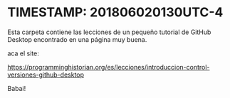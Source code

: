 TIMESTAMP: 201806020130UTC-4
======

Esta carpeta contiene las lecciones de un pequeño tutorial de GitHub Desktop encontrado en una página muy buena.

aca el site:

https://programminghistorian.org/es/lecciones/introduccion-control-versiones-github-desktop

Babai!
